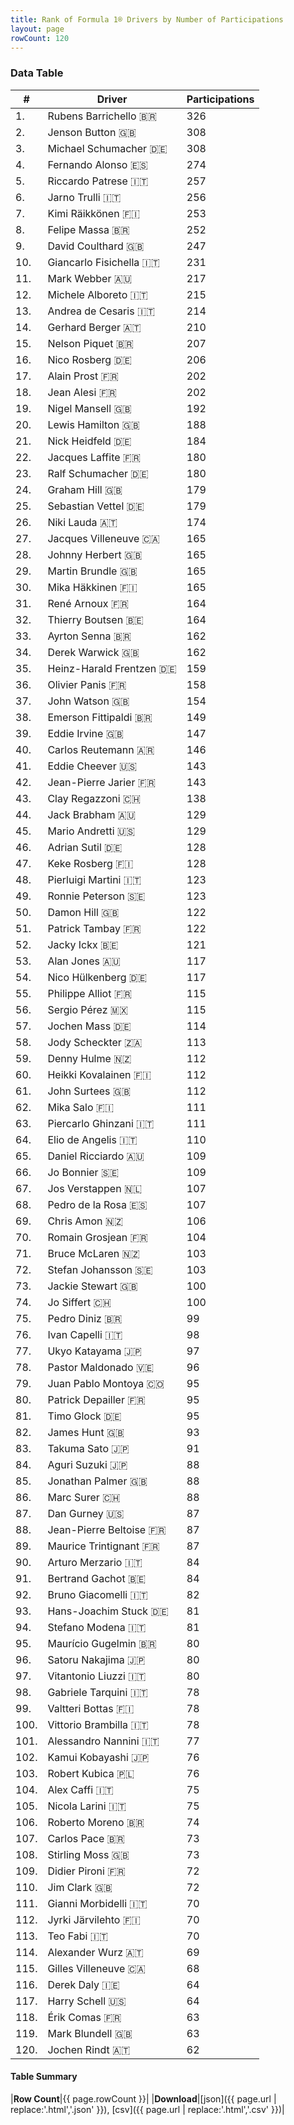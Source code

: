 ```yaml
---
title: Rank of Formula 1® Drivers by Number of Participations
layout: page
rowCount: 120
---
```


<canvas id="chart" width="400" height="180"></canvas>
<script>
var data = {
    "datasets": [
        {
            "backgroundColor": [
                "#f3a935",
                "#f3a935",
                "#f3a935",
                "#f3a935",
                "#f3a935",
                "#f3a935",
                "#f3a935",
                "#f3a935",
                "#f3a935",
                "#f3a935",
                "#f3a935",
                "#f3a935",
                "#f3a935",
                "#f3a935",
                "#f3a935",
                "#f3a935",
                "#f3a935",
                "#f3a935",
                "#f3a935",
                "#f3a935",
                "#f3a935",
                "#f3a935",
                "#f3a935",
                "#f3a935",
                "#f3a935",
                "#f3a935",
                "#f3a935",
                "#f3a935",
                "#f3a935",
                "#f3a935",
                "#f3a935",
                "#f3a935",
                "#f3a935",
                "#f3a935",
                "#f3a935",
                "#f3a935",
                "#f3a935",
                "#f3a935",
                "#f3a935",
                "#f3a935",
                "#f3a935",
                "#f3a935",
                "#f3a935",
                "#f3a935",
                "#f3a935",
                "#f3a935",
                "#f3a935",
                "#f3a935",
                "#f3a935",
                "#f3a935",
                "#f3a935",
                "#f3a935",
                "#f3a935",
                "#f3a935",
                "#f3a935",
                "#f3a935",
                "#f3a935",
                "#f3a935",
                "#f3a935",
                "#f3a935",
                "#f3a935",
                "#f3a935",
                "#f3a935",
                "#f3a935",
                "#f3a935",
                "#f3a935",
                "#f3a935",
                "#f3a935",
                "#f3a935",
                "#f3a935",
                "#f3a935",
                "#f3a935",
                "#f3a935",
                "#f3a935",
                "#f3a935",
                "#f3a935",
                "#f3a935",
                "#f3a935",
                "#f3a935",
                "#f3a935",
                "#f3a935",
                "#f3a935",
                "#f3a935",
                "#f3a935",
                "#f3a935",
                "#f3a935",
                "#f3a935",
                "#f3a935",
                "#f3a935",
                "#f3a935",
                "#f3a935",
                "#f3a935",
                "#f3a935",
                "#f3a935",
                "#f3a935",
                "#f3a935",
                "#f3a935",
                "#f3a935",
                "#f3a935",
                "#f3a935",
                "#f3a935",
                "#f3a935",
                "#f3a935",
                "#f3a935",
                "#f3a935",
                "#f3a935",
                "#f3a935",
                "#f3a935",
                "#f3a935",
                "#f3a935",
                "#f3a935",
                "#f3a935",
                "#f3a935",
                "#f3a935",
                "#f3a935",
                "#f3a935",
                "#f3a935",
                "#f3a935",
                "#f3a935",
                "#f3a935"
            ],
            "borderColor": [
                "#f68639",
                "#f68639",
                "#f68639",
                "#f68639",
                "#f68639",
                "#f68639",
                "#f68639",
                "#f68639",
                "#f68639",
                "#f68639",
                "#f68639",
                "#f68639",
                "#f68639",
                "#f68639",
                "#f68639",
                "#f68639",
                "#f68639",
                "#f68639",
                "#f68639",
                "#f68639",
                "#f68639",
                "#f68639",
                "#f68639",
                "#f68639",
                "#f68639",
                "#f68639",
                "#f68639",
                "#f68639",
                "#f68639",
                "#f68639",
                "#f68639",
                "#f68639",
                "#f68639",
                "#f68639",
                "#f68639",
                "#f68639",
                "#f68639",
                "#f68639",
                "#f68639",
                "#f68639",
                "#f68639",
                "#f68639",
                "#f68639",
                "#f68639",
                "#f68639",
                "#f68639",
                "#f68639",
                "#f68639",
                "#f68639",
                "#f68639",
                "#f68639",
                "#f68639",
                "#f68639",
                "#f68639",
                "#f68639",
                "#f68639",
                "#f68639",
                "#f68639",
                "#f68639",
                "#f68639",
                "#f68639",
                "#f68639",
                "#f68639",
                "#f68639",
                "#f68639",
                "#f68639",
                "#f68639",
                "#f68639",
                "#f68639",
                "#f68639",
                "#f68639",
                "#f68639",
                "#f68639",
                "#f68639",
                "#f68639",
                "#f68639",
                "#f68639",
                "#f68639",
                "#f68639",
                "#f68639",
                "#f68639",
                "#f68639",
                "#f68639",
                "#f68639",
                "#f68639",
                "#f68639",
                "#f68639",
                "#f68639",
                "#f68639",
                "#f68639",
                "#f68639",
                "#f68639",
                "#f68639",
                "#f68639",
                "#f68639",
                "#f68639",
                "#f68639",
                "#f68639",
                "#f68639",
                "#f68639",
                "#f68639",
                "#f68639",
                "#f68639",
                "#f68639",
                "#f68639",
                "#f68639",
                "#f68639",
                "#f68639",
                "#f68639",
                "#f68639",
                "#f68639",
                "#f68639",
                "#f68639",
                "#f68639",
                "#f68639",
                "#f68639",
                "#f68639",
                "#f68639",
                "#f68639",
                "#f68639"
            ],
            "borderWidth": 1,
            "data": [
                326.0,
                308.0,
                308.0,
                274.0,
                257.0,
                256.0,
                253.0,
                252.0,
                247.0,
                231.0,
                217.0,
                215.0,
                214.0,
                210.0,
                207.0,
                206.0,
                202.0,
                202.0,
                192.0,
                188.0,
                184.0,
                180.0,
                180.0,
                179.0,
                179.0,
                174.0,
                165.0,
                165.0,
                165.0,
                165.0,
                164.0,
                164.0,
                162.0,
                162.0,
                159.0,
                158.0,
                154.0,
                149.0,
                147.0,
                146.0,
                143.0,
                143.0,
                138.0,
                129.0,
                129.0,
                128.0,
                128.0,
                123.0,
                123.0,
                122.0,
                122.0,
                121.0,
                117.0,
                117.0,
                115.0,
                115.0,
                114.0,
                113.0,
                112.0,
                112.0,
                112.0,
                111.0,
                111.0,
                110.0,
                109.0,
                109.0,
                107.0,
                107.0,
                106.0,
                104.0,
                103.0,
                103.0,
                100.0,
                100.0,
                99.0,
                98.0,
                97.0,
                96.0,
                95.0,
                95.0,
                95.0,
                93.0,
                91.0,
                88.0,
                88.0,
                88.0,
                87.0,
                87.0,
                87.0,
                84.0,
                84.0,
                82.0,
                81.0,
                81.0,
                80.0,
                80.0,
                80.0,
                78.0,
                78.0,
                78.0,
                77.0,
                76.0,
                76.0,
                75.0,
                75.0,
                74.0,
                73.0,
                73.0,
                72.0,
                72.0,
                70.0,
                70.0,
                70.0,
                69.0,
                68.0,
                64.0,
                64.0,
                63.0,
                63.0,
                62.0
            ],
            "label": "Participations"
        }
    ],
    "labels": [
        "Rubens Barrichello",
        "Jenson Button",
        "Michael Schumacher",
        "Fernando Alonso",
        "Riccardo Patrese",
        "Jarno Trulli",
        "Kimi Räikkönen",
        "Felipe Massa",
        "David Coulthard",
        "Giancarlo Fisichella",
        "Mark Webber",
        "Michele Alboreto",
        "Andrea de Cesaris",
        "Gerhard Berger",
        "Nelson Piquet",
        "Nico Rosberg",
        "Alain Prost",
        "Jean Alesi",
        "Nigel Mansell",
        "Lewis Hamilton",
        "Nick Heidfeld",
        "Jacques Laffite",
        "Ralf Schumacher",
        "Graham Hill",
        "Sebastian Vettel",
        "Niki Lauda",
        "Jacques Villeneuve",
        "Johnny Herbert",
        "Martin Brundle",
        "Mika Häkkinen",
        "René Arnoux",
        "Thierry Boutsen",
        "Ayrton Senna",
        "Derek Warwick",
        "Heinz-Harald Frentzen",
        "Olivier Panis",
        "John Watson",
        "Emerson Fittipaldi",
        "Eddie Irvine",
        "Carlos Reutemann",
        "Eddie Cheever",
        "Jean-Pierre Jarier",
        "Clay Regazzoni",
        "Jack Brabham",
        "Mario Andretti",
        "Adrian Sutil",
        "Keke Rosberg",
        "Pierluigi Martini",
        "Ronnie Peterson",
        "Damon Hill",
        "Patrick Tambay",
        "Jacky Ickx",
        "Alan Jones",
        "Nico Hülkenberg",
        "Philippe Alliot",
        "Sergio Pérez",
        "Jochen Mass",
        "Jody Scheckter",
        "Denny Hulme",
        "Heikki Kovalainen",
        "John Surtees",
        "Mika Salo",
        "Piercarlo Ghinzani",
        "Elio de Angelis",
        "Daniel Ricciardo",
        "Jo Bonnier",
        "Jos Verstappen",
        "Pedro de la Rosa",
        "Chris Amon",
        "Romain Grosjean",
        "Bruce McLaren",
        "Stefan Johansson",
        "Jackie Stewart",
        "Jo Siffert",
        "Pedro Diniz",
        "Ivan Capelli",
        "Ukyo Katayama",
        "Pastor Maldonado",
        "Juan Pablo Montoya",
        "Patrick Depailler",
        "Timo Glock",
        "James Hunt",
        "Takuma Sato",
        "Aguri Suzuki",
        "Jonathan Palmer",
        "Marc Surer",
        "Dan Gurney",
        "Jean-Pierre Beltoise",
        "Maurice Trintignant",
        "Arturo Merzario",
        "Bertrand Gachot",
        "Bruno Giacomelli",
        "Hans-Joachim Stuck",
        "Stefano Modena",
        "Maurício Gugelmin",
        "Satoru Nakajima",
        "Vitantonio Liuzzi",
        "Gabriele Tarquini",
        "Valtteri Bottas",
        "Vittorio Brambilla",
        "Alessandro Nannini",
        "Kamui Kobayashi",
        "Robert Kubica",
        "Alex Caffi",
        "Nicola Larini",
        "Roberto Moreno",
        "Carlos Pace",
        "Stirling Moss",
        "Didier Pironi",
        "Jim Clark",
        "Gianni Morbidelli",
        "Jyrki Järvilehto",
        "Teo Fabi",
        "Alexander Wurz",
        "Gilles Villeneuve",
        "Derek Daly",
        "Harry Schell",
        "Érik Comas",
        "Mark Blundell",
        "Jochen Rindt"
    ]
};
var options = {
  legend: {
    display: false
  },
  scales: {
    xAxes: [{
      ticks: {
        beginAtZero: true,
        maxRotation: 180,
        display: window.innerWidth > 800
      }
    }],
    yAxes: [{
      ticks: {
        beginAtZero: true
      }
    }]
  },
  onResize: function(chart, size) {
    chart.options.scales.xAxes[0].ticks.display = size.width > 800;
  }
};
var chart = new Chart("chart", {
    data: data,
    type: 'bar',
    options: options
});
</script>

<!-- div id="chart-navigation">
<button onclick="window.location = chart.toBase64Image();">Save as Image</button>
<button onclick="window.location = chart.toBase64Image();">Hello</button>
<button onclick="window.location = chart.toBase64Image();">Hello</button>
<select>
<option>one</option>
<option>two</option>
<option>three</option>
</select>
</div -->




### Data Table

| # | Driver | Participations |
|--|--|--|
| 1. | Rubens Barrichello 🇧🇷 | 326 |
| 2. | Jenson Button 🇬🇧 | 308 |
| 3. | Michael Schumacher 🇩🇪 | 308 |
| 4. | Fernando Alonso 🇪🇸 | 274 |
| 5. | Riccardo Patrese 🇮🇹 | 257 |
| 6. | Jarno Trulli 🇮🇹 | 256 |
| 7. | Kimi Räikkönen 🇫🇮 | 253 |
| 8. | Felipe Massa 🇧🇷 | 252 |
| 9. | David Coulthard 🇬🇧 | 247 |
| 10. | Giancarlo Fisichella 🇮🇹 | 231 |
| 11. | Mark Webber 🇦🇺 | 217 |
| 12. | Michele Alboreto 🇮🇹 | 215 |
| 13. | Andrea de Cesaris 🇮🇹 | 214 |
| 14. | Gerhard Berger 🇦🇹 | 210 |
| 15. | Nelson Piquet 🇧🇷 | 207 |
| 16. | Nico Rosberg 🇩🇪 | 206 |
| 17. | Alain Prost 🇫🇷 | 202 |
| 18. | Jean Alesi 🇫🇷 | 202 |
| 19. | Nigel Mansell 🇬🇧 | 192 |
| 20. | Lewis Hamilton 🇬🇧 | 188 |
| 21. | Nick Heidfeld 🇩🇪 | 184 |
| 22. | Jacques Laffite 🇫🇷 | 180 |
| 23. | Ralf Schumacher 🇩🇪 | 180 |
| 24. | Graham Hill 🇬🇧 | 179 |
| 25. | Sebastian Vettel 🇩🇪 | 179 |
| 26. | Niki Lauda 🇦🇹 | 174 |
| 27. | Jacques Villeneuve 🇨🇦 | 165 |
| 28. | Johnny Herbert 🇬🇧 | 165 |
| 29. | Martin Brundle 🇬🇧 | 165 |
| 30. | Mika Häkkinen 🇫🇮 | 165 |
| 31. | René Arnoux 🇫🇷 | 164 |
| 32. | Thierry Boutsen 🇧🇪 | 164 |
| 33. | Ayrton Senna 🇧🇷 | 162 |
| 34. | Derek Warwick 🇬🇧 | 162 |
| 35. | Heinz-Harald Frentzen 🇩🇪 | 159 |
| 36. | Olivier Panis 🇫🇷 | 158 |
| 37. | John Watson 🇬🇧 | 154 |
| 38. | Emerson Fittipaldi 🇧🇷 | 149 |
| 39. | Eddie Irvine 🇬🇧 | 147 |
| 40. | Carlos Reutemann 🇦🇷 | 146 |
| 41. | Eddie Cheever 🇺🇸 | 143 |
| 42. | Jean-Pierre Jarier 🇫🇷 | 143 |
| 43. | Clay Regazzoni 🇨🇭 | 138 |
| 44. | Jack Brabham 🇦🇺 | 129 |
| 45. | Mario Andretti 🇺🇸 | 129 |
| 46. | Adrian Sutil 🇩🇪 | 128 |
| 47. | Keke Rosberg 🇫🇮 | 128 |
| 48. | Pierluigi Martini 🇮🇹 | 123 |
| 49. | Ronnie Peterson 🇸🇪 | 123 |
| 50. | Damon Hill 🇬🇧 | 122 |
| 51. | Patrick Tambay 🇫🇷 | 122 |
| 52. | Jacky Ickx 🇧🇪 | 121 |
| 53. | Alan Jones 🇦🇺 | 117 |
| 54. | Nico Hülkenberg 🇩🇪 | 117 |
| 55. | Philippe Alliot 🇫🇷 | 115 |
| 56. | Sergio Pérez 🇲🇽 | 115 |
| 57. | Jochen Mass 🇩🇪 | 114 |
| 58. | Jody Scheckter 🇿🇦 | 113 |
| 59. | Denny Hulme 🇳🇿 | 112 |
| 60. | Heikki Kovalainen 🇫🇮 | 112 |
| 61. | John Surtees 🇬🇧 | 112 |
| 62. | Mika Salo 🇫🇮 | 111 |
| 63. | Piercarlo Ghinzani 🇮🇹 | 111 |
| 64. | Elio de Angelis 🇮🇹 | 110 |
| 65. | Daniel Ricciardo 🇦🇺 | 109 |
| 66. | Jo Bonnier 🇸🇪 | 109 |
| 67. | Jos Verstappen 🇳🇱 | 107 |
| 68. | Pedro de la Rosa 🇪🇸 | 107 |
| 69. | Chris Amon 🇳🇿 | 106 |
| 70. | Romain Grosjean 🇫🇷 | 104 |
| 71. | Bruce McLaren 🇳🇿 | 103 |
| 72. | Stefan Johansson 🇸🇪 | 103 |
| 73. | Jackie Stewart 🇬🇧 | 100 |
| 74. | Jo Siffert 🇨🇭 | 100 |
| 75. | Pedro Diniz 🇧🇷 | 99 |
| 76. | Ivan Capelli 🇮🇹 | 98 |
| 77. | Ukyo Katayama 🇯🇵 | 97 |
| 78. | Pastor Maldonado 🇻🇪 | 96 |
| 79. | Juan Pablo Montoya 🇨🇴 | 95 |
| 80. | Patrick Depailler 🇫🇷 | 95 |
| 81. | Timo Glock 🇩🇪 | 95 |
| 82. | James Hunt 🇬🇧 | 93 |
| 83. | Takuma Sato 🇯🇵 | 91 |
| 84. | Aguri Suzuki 🇯🇵 | 88 |
| 85. | Jonathan Palmer 🇬🇧 | 88 |
| 86. | Marc Surer 🇨🇭 | 88 |
| 87. | Dan Gurney 🇺🇸 | 87 |
| 88. | Jean-Pierre Beltoise 🇫🇷 | 87 |
| 89. | Maurice Trintignant 🇫🇷 | 87 |
| 90. | Arturo Merzario 🇮🇹 | 84 |
| 91. | Bertrand Gachot 🇧🇪 | 84 |
| 92. | Bruno Giacomelli 🇮🇹 | 82 |
| 93. | Hans-Joachim Stuck 🇩🇪 | 81 |
| 94. | Stefano Modena 🇮🇹 | 81 |
| 95. | Maurício Gugelmin 🇧🇷 | 80 |
| 96. | Satoru Nakajima 🇯🇵 | 80 |
| 97. | Vitantonio Liuzzi 🇮🇹 | 80 |
| 98. | Gabriele Tarquini 🇮🇹 | 78 |
| 99. | Valtteri Bottas 🇫🇮 | 78 |
| 100. | Vittorio Brambilla 🇮🇹 | 78 |
| 101. | Alessandro Nannini 🇮🇹 | 77 |
| 102. | Kamui Kobayashi 🇯🇵 | 76 |
| 103. | Robert Kubica 🇵🇱 | 76 |
| 104. | Alex Caffi 🇮🇹 | 75 |
| 105. | Nicola Larini 🇮🇹 | 75 |
| 106. | Roberto Moreno 🇧🇷 | 74 |
| 107. | Carlos Pace 🇧🇷 | 73 |
| 108. | Stirling Moss 🇬🇧 | 73 |
| 109. | Didier Pironi 🇫🇷 | 72 |
| 110. | Jim Clark 🇬🇧 | 72 |
| 111. | Gianni Morbidelli 🇮🇹 | 70 |
| 112. | Jyrki Järvilehto 🇫🇮 | 70 |
| 113. | Teo Fabi 🇮🇹 | 70 |
| 114. | Alexander Wurz 🇦🇹 | 69 |
| 115. | Gilles Villeneuve 🇨🇦 | 68 |
| 116. | Derek Daly 🇮🇪 | 64 |
| 117. | Harry Schell 🇺🇸 | 64 |
| 118. | Érik Comas 🇫🇷 | 63 |
| 119. | Mark Blundell 🇬🇧 | 63 |
| 120. | Jochen Rindt 🇦🇹 | 62 |

#### Table Summary

|**Row Count**|{{ page.rowCount }}|
|**Download**|[json]({{ page.url | replace:'.html','.json' }}), [csv]({{ page.url | replace:'.html','.csv' }})|
